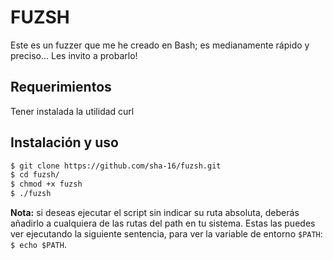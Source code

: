 # FUZSH
Este es un fuzzer que me he creado en Bash; es medianamente rápido y preciso... Les invito a probarlo!

## Requerimientos
Tener instalada la utilidad curl

## Instalación y uso 
```bash
$ git clone https://github.com/sha-16/fuzsh.git
$ cd fuzsh/
$ chmod +x fuzsh
$ ./fuzsh 
```

**Nota:** si deseas ejecutar el script sin indicar su ruta absoluta, deberás añadirlo a 
cualquiera de las rutas del path en tu sistema. Estas las puedes ver ejecutando la 
siguiente sentencia, para ver la variable de entorno ```$PATH```: ```$ echo $PATH```.
